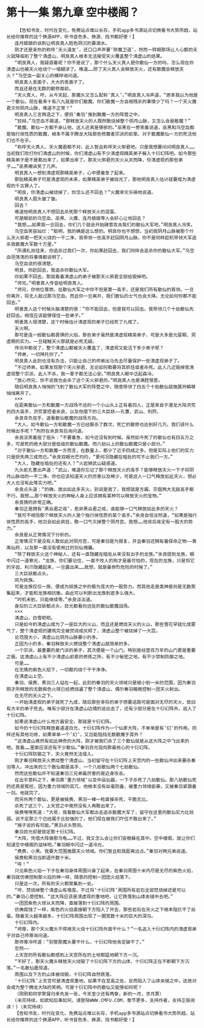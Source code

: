 # 第十一集 第九章 空中楼阁？
        【告知书友，时代在变化，免费站点难以长存，手机app多书源站点切换看书大势所趋，站长给你推荐的这个换源APP，听书音色多、换源、找书都好使！】
       连月娘娘的讽刺让明良真人脸色阴沉的要滴水。
       刚才还是亲热的称呼‘天火道友’，还口口声声要‘除魔卫道’，然而一转眼那场让人心颤的天火就降临到了整个清虚山，明良真人根本无法接受天火覆盖整个清虚山的结果。
       “明良真人，我疑惑着呢？你不是说了，那个什么天火真人是你散仙一方的吗，怎么现在你清虚山也被天火给烧个一塌糊涂了。难道……除了天火真人会释放天火，还有散魔会释放天火？”乌空血一副关心的模样询问道。
       明良真人丢面子，大大的丢面子了。
       而且还是在无数的散修面前。
       “天火真人，哼，从今天起，那魔头又怎么配称‘真人’。”明良真人冷声道，“原本我以为他是一个散仙，现在看来十有八九就是你们散魔。你们散魔一方自相残杀的事情少了吗？一个天火魔君灭你阴月山脉，难道不正常？”
       明良真人三言两语之下，便将‘秦羽’推到散魔一方的阵营之中。
       “狡辩。”乌空血不屑道，“那释放天火的人既然敢烧掉整个阴月山脉，又怎么会是散魔？”
       “散魔、散仙一方都不承认他，这人还真是够邪的。”巫黑在一旁笑着说道，巫黑和乌空血都是独行侠性质的散魔，根本不属于腾龙大陆那些修魔者宗派的前辈。对于散魔散仙一方的死活他们也不在乎。
       “称呼天火真人、天火魔君都不对，此人暂且称呼天火邪君吧。只是我想要问问明良真人……当初我们攻打你们清虚山的时候，你们清虚山有不少清虚观精英弟子躲入十衍幻阵吧。如今那些精英弟子是不是都出来了，如果出来了。那天火邪君的天火从天而降，你清虚观的那些弟子……”巫黑嘲讽笑了几声。
       明良真人一想到清虚观那精英弟子，心中便着急了起来。
       那批精英弟子可是清虚观的未来，如果精英弟子被烧光了，那他明良真人估计就要成为清虚观的千古罪人了。
       “明良，你清虚山被烧掉了，你怎么还不回去？”火魔幸灾乐祸地说道。
       明良真人眉头皱了皱。
       回去？
       难道他明良真人不想回去杀死那个释放天火的混蛋。
       可是眼前的乌空血、巫黑、火魔、连月娘娘等人会好心让他回去？
       “我想……如果我一旦回去，你们几个就会开始肆意攻击我们的散仙大军吧。”明良真人冷笑。
       乌空血笑容灿烂：“聪明，我的确是这么想的。明良你也不想想，当初我阴月山脉被那个什么天火邪君一把天火烧的一干二净，我带领一些高手赶回阴月山脉。你不是同样趁机带领大军追杀我散魔大军数十万里。”
       “所谓礼尚往来，你追杀过我们一次，你如果赶回去，我们同样会追杀你的散仙大军。”乌空血坦荡荡的将事情都说明了。
       乌空血说的很清楚。
       明良，你赶回去，我追杀你散仙大军。
       你如果不回去，那就看着清虚山的弟子被那天火邪君全部给毁掉吧。
       “师兄。”明善真人传音给明良真人。
       “师兄，你地位尊崇。在散仙大军之中你不但是第一高手，还是我们所有散仙的首领。一旦你离开，将无人敌过那乌空血。而且你一旦离开，我们散仙的士气也会大降。无论如何你都不能回去。”
       明善真人这个时候头脑清楚的很：“你不能回去，但是我可以回去。我带领几个十劫散仙先赶回去。相信应该能够保住一些弟子。”
       明善真人很清楚，这个时候估计清虚观的弟子已经死了九成了。
       天火啊。
       那可是连一般散仙都畏惧的火焰，那些弟子虽然是清虚观精英弟子，可是大多是元婴期、洞虚期的实力。一旦碰触天火那就是必死无疑。
       传讯中都说了，整个清虚山都被天火覆盖了，清虚观又能活下多少弟子呢？
       “师弟，一切拜托你了。”
       明良真人此刻也没有办法，只能让自己的师弟出马先去尽量保护一些清虚观弟子了。
       “不过师弟，如果发现那个天火邪君，无论如何都要将其抓住或者杀死。此人几近毁掉我清虚观整个宗派，此人不杀，我一辈子都无法心安。”明良真人眼中泛起森冷。
       “放心师兄，你不说我也会杀了这个天火邪君的。”明良真人也是满腔恨意。
       随后明良真人悄悄的飞到了散仙大军的阵营之中，随意带领了四五个十劫散仙就施展开瞬移悄悄离开了。
       ×××
       在距离散仙一方和散魔一方战场不远的一个小山头上正有着四人，正是来自于潜龙大陆洪荒的四大高手，洪荒掌控者余良，以及他麾下的三大巨妖——孔曹、武山、刑狩。
       余良背负双手，遥看散仙散魔的战场方向。
       “大人，如今散仙一方和散魔一方已经厮杀了数次，死亡的散修也达到好几万。我们该什么时候出手呢？”刑狩在余良背后询问道。
       余良淡笑着摇了摇头：“不要着急，如今还没有到时候。虽然如今死了的散仙也有四五万之多，可是死的绝大部分是低级的散仙散魔。而六劫以上的散仙散魔只是小部分。”
       “对于散仙一方和散魔一方而言，在数量上，都少了近乎四成之多。但是实际上他们的实力只是损失两三成而已。”余良双眼光芒灼灼，“更何况隐藏在暗处的可不止我们一方。”
       “大人，隐藏在暗处的还有人？”火岩狮武山疑惑道。
       九头蛇孔曹出声道：“武山，难道你忘记了那个释放天火的高手？能够释放天火一下子将阴月山脉烧的一干二净。你也应该知道天火的厉害以及稀少，可是这人一口气释放如此天火，想必大人也没有此等实力吧。”
       余良点头道：“的确，放出如此多天火。别说是我了，我想就是方阗、宗倔两大无敌高手都不行。我想……那个释放天火的神秘人身上应该拥有某种可以释放天火的宝物。”
       余良猜的非常正确。
       秦羽正是拥有‘黑焱君之戒’，若非黑焱君之戒，谁能够一口气释放如此多的天火？
       “我可不相信那个释放天火的人是个独行侠性质的某个高手。”余良自信淡然道，“如果是独行侠性质的高手，他岂会如此疯狂，敢一口气灭掉整个阴月宫。我想……他背后肯定有一股大的势力。”
       余良是从正常情况下分析的。
       正常情况下是没有人敢如此对阴月宫，可是秦羽是为报复，并且秦羽还拥有着保命之物——青禹仙府，以及那一直没有使用过的剑仙傀儡。
       “除了释放天火这个神秘人，还有一直隐藏在暗处从来没有出手的龙族。”余良提到龙族，眼中闪过一道寒光，“龙族，你们要记住，一直不咬人的狗才是最可怕的，现在的龙族，只是将它的牙齿、利爪隐藏起来，一旦露出来……我想，就是最惨烈危险的时候了。”
       三大巨妖都点头。
       同为妖族。
       可是龙族仅仅一族，便成为妖族之中的极为庞大的一股势力。而其他走兽类神兽则是无数聚集起来，才能和龙族相抗衡。由此可以判断出龙族到底多么强大。
       “时机未到，只能继续等。”余良淡淡道。
       身后的三大巨妖都点头，目光都看向远处的散仙散魔战场。
       ×××
       清虚山，白雪皑皑。
       只是如今的清虚山成为了一座巨大的火山，而且还是燃烧天火的火山，那些雪花早就化成雾气了，整个清虚观的建筑完全被焚烧成灰烬了，清虚山整个被烧掉了一大层。
       论范围大小，清虚山比阴月山脉要小的多。
       正因为小的多，秦羽释放天火燃烧整个清虚山就简单的多。
       一个宗派，最重要的是门派的弟子，其次便是一个山门。特别是经营百万年的山门更是重要之极。这清虚山上有不少清虚山前辈的修炼之所，有不少秘密之地，有不少禁制防御之地。
       可是……
       在无情的紫色火焰下，一切都灼烧个干干净净。
       在清虚山上空。
       秦羽、侯费、黑羽三人站在一起，此刻的秦羽的天火领域只是缩小到一米的范围，因为秦羽刚才所释放的无数紫色火球已经燃烧遍了整个清虚山，偶尔秦羽略微控制一团天火射出。
       在无尽的天火之下。
       一开始清虚观的弟子就死了九成，随后那些幸存的弟子想要逃跑可是面对无尽的天火，依旧有大半的弟子死去。唯有少部分在清虚山边境的逃出去了，还有少部分是在十衍幻阵外，逃入了十衍幻阵。
       如果说清虚山什么地方最安全。那就是十衍幻阵。
       如今的十衍幻阵释放着道道白光，十衍幻阵作为一个仙家大阵，不单单是有‘幻’的作用。同样还有其他功效，如果单单一个‘幻’，又岂能阻挡无数散魔于其外？
       “这清虚山竟然有如此神奇的大阵，刚才被我们杀了三个散仙就是从这大阵之中飞出来的吧。我看……里面应该还有不少散仙。”秦羽目光投向那最核心的十衍幻阵。
       十衍幻阵防御之下，天火竟然无法侵入。
       刚才秦羽释放天火燃烧整个清虚山，当初留守在十衍幻阵上天宫内的一些散仙冲出来要杀秦羽等人。冲出来的三个散仙都是高手，一个八劫散仙两个七劫散仙。
       然而这些散仙并不知道秦羽三兄弟最厉害的是近身攻击。
       在出乎意料之下，秦羽靠‘重力领域’以及中品仙器，一下子杀死了八劫散仙。那八劫散仙死的还真是冤枉，因为重力领域的突兀，他根本没有丝毫防备，被重力领域偷袭，又被秦羽紧跟着一剑。他就完了。
       而另外两个散仙，更是被侯费、黑羽一棒一枪直接杀死，干脆无比。
       杀死了这三个，上天宫之中竟然没有人再敢出来了。
       侯费嘿嘿笑道：“大哥，我看散仙大军都出去追杀散魔大军了，留守在这里的散仙实力比较弱。说不定那三个已经属于比较强的了。他们现在被我们吓住不敢出来了。”
       “猴子说的有可能。”黑羽点头赞同。
       秦羽目光却是锁定那十衍幻阵。
       “大阵，凭借大阵做那乌龟……不过，我又怎么会让你们安稳躲在其中。空中楼阁，就让你们知道空中楼阁的滋味吧。”秦羽眼中闪过一道冷光。
       “费费，小黑。我要大范围施展天火领域。你们暂且和我距离远点。”秦羽对两兄弟说道。
       侯费和黑羽当即退开数十米。
       “呼！”
       只见紫色火焰一下子在秦羽身体周围兴奋了起来，在秦羽周围十米内尽是无尽的紫色火焰，秦羽就仿佛控制那火焰的神一样，随意的控制一团团火焰落下。
       只是这一次，所有的天火都聚集到一处。
       “哼，焚烧掉整个清虚山有难度。不过将‘十衍幻阵’周围所有岩石全部焚烧掉还是可以的。”秦羽心意控制，“这大阵应该是清虚观的重地吧，让它跌落到山体夹缝中去吧。”
       一团团紫色火球从天而降，直接落到十衍幻阵的周围。
       仿佛腐蚀了一样，紫色的火焰直接朝下方陷入了开去，那些岩石在天火之下根本阻拦不了丝毫。随着天火越来越多，十衍幻阵周围出现了一圈宽数十米的巨大的深沟。
       十衍幻阵内。
       “师尊，那个天火魔头不停用天火烧十衍幻阵外面干什么？”一名逃入十衍幻阵内的清虚观弟子对自己师尊询问道。
       那师尊冷哼道：“别管那魔头要干什么，十衍幻阵他肯定破不了。”
       忽然——
       上天宫的所有散仙都感到上天宫所在的土地都猛地朝下方一沉。
       “不好了，那天火魔头释放天火烧毁了十衍幻阵下方的山体，十衍幻阵正在不断朝下方沉落。”一名散仙震惊道。
       周围以及下方的山体被烧毁，十衍幻阵自然跌落。
       ‘十衍幻阵’上天宫可是清虚观重地，如果不在至高之处，反而陷入了山体夹缝之中。这绝对会成为整个腾龙大陆的笑柄。可是十衍幻阵中的散仙又能够如何呢？
       （刚刚和同学聚餐归来先发一张，今天至少还有两章，新的一月，求月票）
       (未完待续，如欲知后事如何，请登陆WWW.CMFU.COM，章节更多，支持作者，支持正版阅读！)（未完待续）
       【告知书友，时代在变化，免费站点难以长存，手机app多书源站点切换看书大势所趋，站长给你推荐的这个换源APP，听书音色多、换源、找书都好使！】